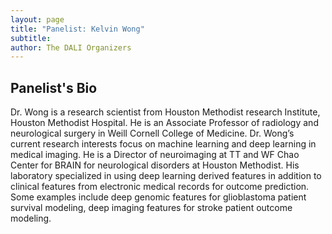 ```yaml
---
layout: page
title: "Panelist: Kelvin Wong"
subtitle: 
author: The DALI Organizers
---
```


## Panelist's Bio

Dr. Wong is a research scientist from Houston Methodist research Institute, Houston Methodist Hospital. He is an Associate Professor of radiology and neurological surgery in Weill Cornell College of Medicine. Dr. Wong’s current research interests focus on machine learning and deep learning in medical imaging. He is a Director of neuroimaging at TT and WF Chao Center for BRAIN for neurological disorders at Houston Methodist. His laboratory specialized in using deep learning derived features in addition to clinical features from electronic medical records for outcome prediction. Some examples include deep genomic features for glioblastoma patient survival modeling, deep imaging features for stroke patient outcome modeling.

